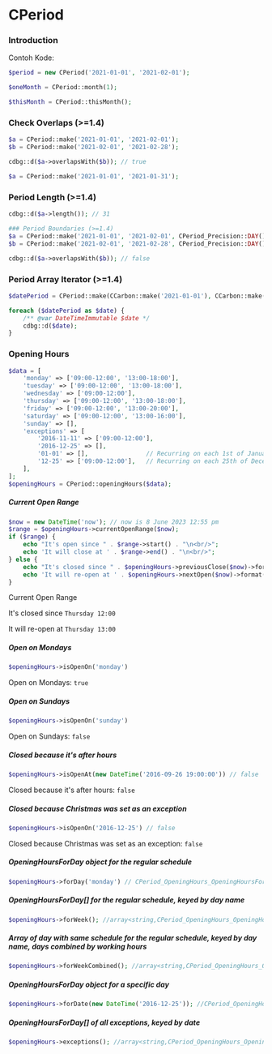# CPeriod

### Introduction

Contoh Kode:
```php
$period = new CPeriod('2021-01-01', '2021-02-01');

$oneMonth = CPeriod::month(1);

$thisMonth = CPeriod::thisMonth();

```


### Check Overlaps (>=1.4)
```php
$a = CPeriod::make('2021-01-01', '2021-02-01');
$b = CPeriod::make('2021-02-01', '2021-02-28');

cdbg::d($a->overlapsWith($b)); // true

$a = CPeriod::make('2021-01-01', '2021-01-31');
```
### Period Length (>=1.4)

```php
cdbg::d($a->length()); // 31

### Period Boundaries (>=1.4)
$a = CPeriod::make('2021-01-01', '2021-02-01', CPeriod_Precision::DAY(), CPeriod_Boundaries::EXCLUDE_END());
$b = CPeriod::make('2021-02-01', '2021-02-28', CPeriod_Precision::DAY(), CPeriod_Boundaries::EXCLUDE_END());

cdbg::d($a->overlapsWith($b)); // false
```

### Period Array Iterator (>=1.4)

```php
$datePeriod = CPeriod::make(CCarbon::make('2021-01-01'), CCarbon::make('2021-01-31'));

foreach ($datePeriod as $date) {
    /** @var DateTimeImmutable $date */
    cdbg::d($date);
}
```

### Opening Hours
```php
$data = [
    'monday' => ['09:00-12:00', '13:00-18:00'],
    'tuesday' => ['09:00-12:00', '13:00-18:00'],
    'wednesday' => ['09:00-12:00'],
    'thursday' => ['09:00-12:00', '13:00-18:00'],
    'friday' => ['09:00-12:00', '13:00-20:00'],
    'saturday' => ['09:00-12:00', '13:00-16:00'],
    'sunday' => [],
    'exceptions' => [
        '2016-11-11' => ['09:00-12:00'],
        '2016-12-25' => [],
        '01-01' => [],                // Recurring on each 1st of January
        '12-25' => ['09:00-12:00'],   // Recurring on each 25th of December
    ],
];
$openingHours = CPeriod::openingHours($data);

```
##### Current Open Range
```php
$now = new DateTime('now'); // now is 8 June 2023 12:55 pm
$range = $openingHours->currentOpenRange($now);
if ($range) {
    echo "It's open since " . $range->start() . "\n<br/>";
    echo 'It will close at ' . $range->end() . "\n<br/>";
} else {
    echo "It's closed since " . $openingHours->previousClose($now)->format('l H:i') . "\n<br/>";
    echo 'It will re-open at ' . $openingHours->nextOpen($now)->format('l H:i') . "\n<br/>";
}
```

Current Open Range

It's closed since `Thursday 12:00`

It will re-open at `Thursday 13:00`

##### Open on Mondays
```php
$openingHours->isOpenOn('monday')
```

Open on Mondays: `true`

##### Open on Sundays
```php
$openingHours->isOpenOn('sunday')
```

Open on Sundays: `false`

##### Closed because it's after hours
```php
$openingHours->isOpenAt(new DateTime('2016-09-26 19:00:00')) // false
```
Closed because it's after hours: `false`

##### Closed because Christmas was set as an exception
```php
$openingHours->isOpenOn('2016-12-25') // false
```

Closed because Christmas was set as an exception: `false`


##### OpeningHoursForDay object for the regular schedule
```php
$openingHours->forDay('monday') // CPeriod_OpeningHours_OpeningHoursForDay
```


##### OpeningHoursForDay[] for the regular schedule, keyed by day name
```php
$openingHours->forWeek(); //array<string,CPeriod_OpeningHours_OpeningHoursForDay>
```
##### Array of day with same schedule for the regular schedule, keyed by day name, days combined by working hours
```php
$openingHours->forWeekCombined(); //array<string,CPeriod_OpeningHours_OpeningHoursForDay>
```
##### OpeningHoursForDay object for a specific day
```php
$openingHours->forDate(new DateTime('2016-12-25')); //CPeriod_OpeningHours_OpeningHoursForDay
```
##### OpeningHoursForDay[] of all exceptions, keyed by date
```php
$openingHours->exceptions(); //array<string,CPeriod_OpeningHours_OpeningHoursForDay>
```
